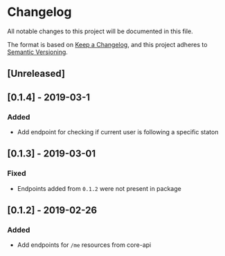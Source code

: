 # Changelog

All notable changes to this project will be documented in this file.

The format is based on [Keep a Changelog](https://keepachangelog.com/en/1.0.0/),
and this project adheres to [Semantic Versioning](https://semver.org/spec/v2.0.0.html).

## [Unreleased]

## [0.1.4] - 2019-03-1

### Added

- Add endpoint for checking if current user is following a specific staton

## [0.1.3] - 2019-03-01

### Fixed

- Endpoints added from `0.1.2` were not present in package

## [0.1.2] - 2019-02-26

### Added

- Add endpoints for `/me` resources from core-api
